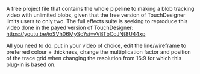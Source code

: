 A free project file that contains the whole pipeline to making a blob tracking video with unlimited blobs, given that the free version of TouchDesigner limits users to only two. The full effects suite is seeking to reproduce this video done in the payed version of TouchDesigner: https://youtu.be/ioSVh06MySc?si=vVBTbCcJNt8U44xp

All you need to do: put in your video of choice, edit the line/wireframe to preferred colour + thickness, change the multiplication factor and position of the trace grid when changing the resolution from 16:9 for which this plug-in is based on.
